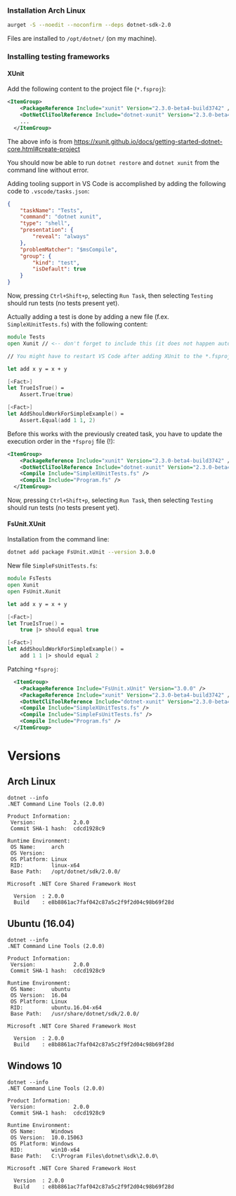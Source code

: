 ### Installation Arch Linux

```sh
aurget -S --noedit --noconfirm --deps dotnet-sdk-2.0
```

Files are installed to `/opt/dotnet/` (on my machine).

### Installing testing frameworks

#### XUnit

Add the following content to the project file (`*.fsproj`):

```xml
<ItemGroup>
    <PackageReference Include="xunit" Version="2.3.0-beta4-build3742" />
    <DotNetCliToolReference Include="dotnet-xunit" Version="2.3.0-beta4-build3742" />
    ...
  </ItemGroup>
```
The above info is from https://xunit.github.io/docs/getting-started-dotnet-core.html#create-project

You should now be able to run `dotnet restore` and `dotnet xunit` from the command line without error.

Adding tooling support in VS Code is accomplished by adding the following code to `.vscode/tasks.json`:

```json
{
    "taskName": "Tests",
    "command": "dotnet xunit",
    "type": "shell",
    "presentation": {
        "reveal": "always"
    },
    "problemMatcher": "$msCompile",
    "group": {
        "kind": "test",
        "isDefault": true
    }
}
```

Now, pressing `Ctrl+Shift+p`, selecting `Run Task`, then selecting `Testing` should run tests (no tests present yet).

Actually adding a test is done by adding a new file (f.ex. `SimpleXUnitTests.fs`) with the following content:

```fsharp
module Tests
open Xunit // <-- don't forget to include this (it does not happen automatically in VS Code using Arch Linux!)

// You might have to restart VS Code after adding XUnit to the *.fsproj file so that the error squigglies are removed.

let add x y = x + y

[<Fact>]
let TrueIsTrue() =
    Assert.True(true)

[<Fact>]
let AddShouldWorkForSimpleExample() =
    Assert.Equal(add 1 1, 2)
```

Before this works with the previously created task, you have to update the execution order in the `*fsproj` file (!):

```xml
<ItemGroup>
    <PackageReference Include="xunit" Version="2.3.0-beta4-build3742" />
    <DotNetCliToolReference Include="dotnet-xunit" Version="2.3.0-beta4-build3742" />
    <Compile Include="SimpleXUnitTests.fs" />
    <Compile Include="Program.fs" />
  </ItemGroup>
```
Now, pressing `Ctrl+Shift+p`, selecting `Run Task`, then selecting `Testing` should run tests (no tests present yet).

#### FsUnit.XUnit

Installation from the command line:

```sh
dotnet add package FsUnit.xUnit --version 3.0.0
```

New file `SimpleFsUnitTests.fs`:

```fsharp
module FsTests
open Xunit
open FsUnit.Xunit

let add x y = x + y

[<Fact>]
let TrueIsTrue() =
    true |> should equal true

[<Fact>]
let AddShouldWorkForSimpleExample() =
    add 1 1 |> should equal 2
```

Patching `*fsproj`:

```xml
  <ItemGroup>
    <PackageReference Include="FsUnit.xUnit" Version="3.0.0" />
    <PackageReference Include="xunit" Version="2.3.0-beta4-build3742" />
    <DotNetCliToolReference Include="dotnet-xunit" Version="2.3.0-beta4-build3742" />
    <Compile Include="SimpleXUnitTests.fs" />
    <Compile Include="SimpleFsUnitTests.fs" />
    <Compile Include="Program.fs" />
  </ItemGroup>
  ```

# Versions

## Arch Linux

```
dotnet --info
.NET Command Line Tools (2.0.0)

Product Information:
 Version:            2.0.0
 Commit SHA-1 hash:  cdcd1928c9

Runtime Environment:
 OS Name:     arch
 OS Version:  
 OS Platform: Linux
 RID:         linux-x64
 Base Path:   /opt/dotnet/sdk/2.0.0/

Microsoft .NET Core Shared Framework Host

  Version  : 2.0.0
  Build    : e8b8861ac7faf042c87a5c2f9f2d04c98b69f28d
```

## Ubuntu (16.04)

```
dotnet --info
.NET Command Line Tools (2.0.0)

Product Information:
 Version:            2.0.0
 Commit SHA-1 hash:  cdcd1928c9

Runtime Environment:
 OS Name:     ubuntu
 OS Version:  16.04
 OS Platform: Linux
 RID:         ubuntu.16.04-x64
 Base Path:   /usr/share/dotnet/sdk/2.0.0/

Microsoft .NET Core Shared Framework Host

  Version  : 2.0.0
  Build    : e8b8861ac7faf042c87a5c2f9f2d04c98b69f28d
```

## Windows 10

```
dotnet --info
.NET Command Line Tools (2.0.0)

Product Information:
 Version:            2.0.0
 Commit SHA-1 hash:  cdcd1928c9

Runtime Environment:
 OS Name:     Windows
 OS Version:  10.0.15063
 OS Platform: Windows
 RID:         win10-x64
 Base Path:   C:\Program Files\dotnet\sdk\2.0.0\

Microsoft .NET Core Shared Framework Host

  Version  : 2.0.0
  Build    : e8b8861ac7faf042c87a5c2f9f2d04c98b69f28d
  ```

  